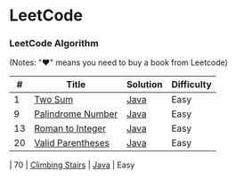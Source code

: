 LeetCode
========

### LeetCode Algorithm

(Notes: "&hearts;" means you need to buy a book from Leetcode)


| #   | Title | Solution | Difficulty |
| --- | ----- | -------- | ---------- |
| 1 | [Two Sum](https://leetcode.com/problems/two-sum/) | [Java](./Easy/TwoSum.java) | Easy
| 9 | [Palindrome Number](https://leetcode.com/problems/palindrome-number/) | [Java](./Easy/PalindromeNumber.java) | Easy
| 13 | [Roman to Integer](https://leetcode.com/problems/roman-to-integer/) | [Java](./Easy/RomanToInteger.java) | Easy
| 20 | [Valid Parentheses](https://leetcode.com/problems/valid-parentheses/) | [Java](./Easy/ValidParentheses.java) | Easy




| 70 | [Climbing Stairs](https://leetcode.com/problems/climbing-stairs/) | [Java](./Easy/ClimbingStairs.java) | Easy

